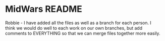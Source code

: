 # MidWars README

Robbie - I have added all the files as well as a branch for each person. I think we would do well to each work on our own branches, but add comments to EVERYTHING so that we can merge files together more easily.
